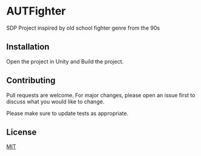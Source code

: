 # AUTFighter

SDP Project inspired by old school fighter genre from the 90s

## Installation

Open the project in Unity and Build the project.

## Contributing
Pull requests are welcome. For major changes, please open an issue first to discuss what you would like to change.

Please make sure to update tests as appropriate.

## License
[MIT](https://choosealicense.com/licenses/mit/)
